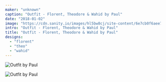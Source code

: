 ```yaml
---
maker: "unknown"
caption: "Outfit - Florent, Theodore & Wahid by Paul"
date: "2018-01-02"
image: "https://cdn.sanity.io/images/hl5bw8cj/site-content/6e7cb0f6aee7fd430e5f8cff0c3351073c35b313-2000x2793.jpg"
intro: "Outfit - Florent, Theodore & Wahid by Paul"
title: "Outfit - Florent, Theodore & Wahid by Paul"
designs:
  - "florent"
  - "theo"
  - "wahid"
---
```


![Outfit by Paul](/img/showcase/outfit-wahid-theodore-florent-by-paul/high_back.jpg "Outfit by Paul")

![Outfit by Paul](/img/showcase/outfit-wahid-theodore-florent-by-paul/high_front.jpg "Outfit by Paul")
